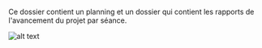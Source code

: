 Ce dossier contient un planning et un dossier qui contient les rapports de l'avancement du projet par séance.

![alt text](http://url/to/img.png)
